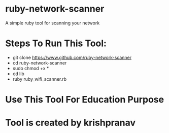 # ruby-network-scanner
A simple ruby tool for scanning your network

# Steps To Run This Tool:
- git clone https://www.github.com/ruby-network-scanner
- cd ruby-network-scanner
- sudo chmod +x *
- cd lib
- ruby ruby_wifi_scanner.rb

# Use This Tool For Education Purpose
# Tool is created by krishpranav